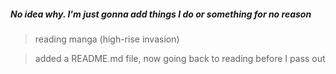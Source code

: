 ##### No idea why. I'm just gonna add things I do or something for no reason

> reading manga (high-rise invasion)

> added a README.md file, now going back to reading before I pass out

